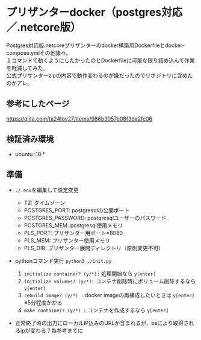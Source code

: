 # プリザンターdocker（postgres対応／.netcore版）

Postgres対応版.netcoreプリザンターのdocker構築用Dockerfileとdocker-compose.ymlその他諸々。  
１コマンドで動くようにしたかったのとDockerfileに可能な限り詰め込んで作業を軽減してみた。  
公式プリザンターzipの内容で動作変わるのが嫌だったのでリポジトリに含めたのがアレ。  

## 参考にしたページ
https://qiita.com/ta24toy27/items/986b3057e08f3da2fc06

## 検証済み環境
- ubuntu :18.*

## 準備

- `./.env`を編集して設定変更
    - TZ: タイムゾーン
    - POSTGRES_PORT: postgresqlの公開ポート
    - POSTGRES_PASSWORD: postgresqlユーザーのパスワード
    - POSTGRES_MEM: postgresql使用メモリ
    - PLS_PORT: プリザンター用ポート=8080
    - PLS_MEM: プリザンター使用メモリ
    - PLS_DIR: プリザンター展開ディレクトリ（原則変更不可）

- pythonコマンド実行
`python3 ./init.py`
    1. `initialize container? (y/*):` 処理開始なら `y[enter]`
    1. `initialize volumes? (y/*):` コンテナ削除時にボリューム削除するなら `y[enter]`
    1. `rebuild image? (y/*) :` docker imageの再構成したいときは `y[enter]`  
※5分程度かかる
    1. `make container? (y/*) :` コンテナを作成するなら `y[enter]`  
- 正常終了時の出力にローカルIP込みのURLが含まれるが、osにより取得されるipが変わる？為参考までに